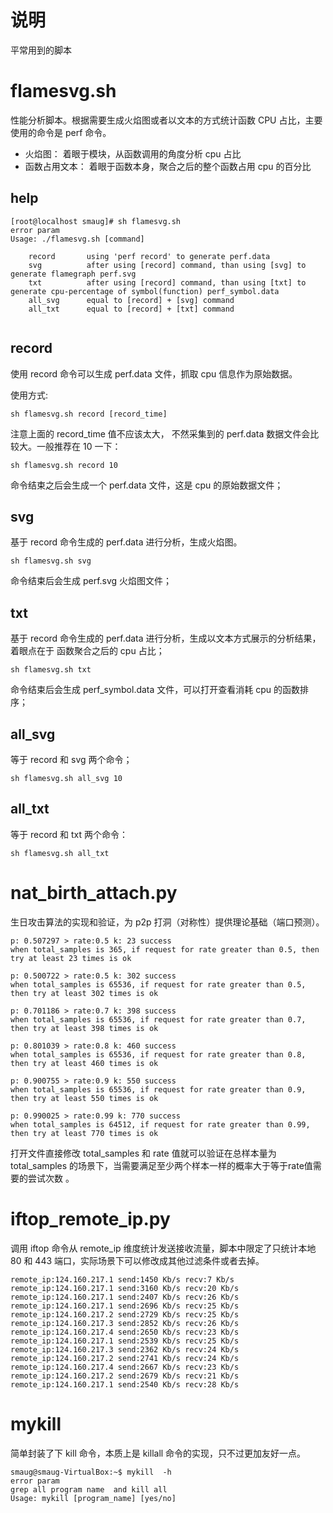# 说明
平常用到的脚本


# flamesvg.sh
性能分析脚本。根据需要生成火焰图或者以文本的方式统计函数 CPU 占比，主要使用的命令是 perf 命令。

+ 火焰图： 着眼于模块，从函数调用的角度分析 cpu 占比
+ 函数占用文本：  着眼于函数本身，聚合之后的整个函数占用 cpu 的百分比


## help
 ```
 [root@localhost smaug]# sh flamesvg.sh 
error param
Usage: ./flamesvg.sh [command]

     record       using 'perf record' to generate perf.data
     svg          after using [record] command, than using [svg] to generate flamegraph perf.svg
     txt          after using [record] command, than using [txt] to generate cpu-percentage of symbol(function) perf_symbol.data
     all_svg      equal to [record] + [svg] command
     all_txt      equal to [record] + [txt] command
  
 ```

## record
使用 record 命令可以生成 perf.data 文件，抓取 cpu 信息作为原始数据。

使用方式:

```
sh flamesvg.sh record [record_time]
```
注意上面的 record_time 值不应该太大， 不然采集到的 perf.data 数据文件会比较大。一般推荐在 10 一下：

```
sh flamesvg.sh record 10
```

命令结束之后会生成一个 perf.data 文件，这是 cpu 的原始数据文件；

## svg
基于 record 命令生成的 perf.data 进行分析，生成火焰图。

```
sh flamesvg.sh svg
```
命令结束后会生成 perf.svg 火焰图文件；

## txt
基于 record 命令生成的 perf.data 进行分析，生成以文本方式展示的分析结果，着眼点在于 函数聚合之后的 cpu 占比；

```
sh flamesvg.sh txt
```
命令结束后会生成 perf_symbol.data 文件，可以打开查看消耗 cpu 的函数排序；

## all_svg

等于 record 和 svg 两个命令；

```
sh flamesvg.sh all_svg 10
```

## all_txt
等于 record 和 txt 两个命令：

```
sh flamesvg.sh all_txt
```


# nat_birth_attach.py
生日攻击算法的实现和验证，为 p2p 打洞（对称性）提供理论基础（端口预测）。

```
p: 0.507297 > rate:0.5 k: 23 success
when total_samples is 365, if request for rate greater than 0.5, then try at least 23 times is ok

p: 0.500722 > rate:0.5 k: 302 success
when total_samples is 65536, if request for rate greater than 0.5, then try at least 302 times is ok

p: 0.701186 > rate:0.7 k: 398 success
when total_samples is 65536, if request for rate greater than 0.7, then try at least 398 times is ok

p: 0.801039 > rate:0.8 k: 460 success
when total_samples is 65536, if request for rate greater than 0.8, then try at least 460 times is ok

p: 0.900755 > rate:0.9 k: 550 success
when total_samples is 65536, if request for rate greater than 0.9, then try at least 550 times is ok

p: 0.990025 > rate:0.99 k: 770 success
when total_samples is 64512, if request for rate greater than 0.99, then try at least 770 times is ok
```


打开文件直接修改 total_samples 和 rate 值就可以验证在总样本量为  total_samples 的场景下，当需要满足至少两个样本一样的概率大于等于rate值需要的尝试次数
。


# iftop_remote_ip.py
调用 iftop 命令从 remote_ip 维度统计发送接收流量，脚本中限定了只统计本地 80 和 443 端口，实际场景下可以修改成其他过滤条件或者去掉。

```
remote_ip:124.160.217.1 send:1450 Kb/s recv:7 Kb/s
remote_ip:124.160.217.1 send:3160 Kb/s recv:20 Kb/s
remote_ip:124.160.217.1 send:2407 Kb/s recv:26 Kb/s
remote_ip:124.160.217.1 send:2696 Kb/s recv:25 Kb/s
remote_ip:124.160.217.2 send:2729 Kb/s recv:25 Kb/s
remote_ip:124.160.217.3 send:2852 Kb/s recv:26 Kb/s
remote_ip:124.160.217.4 send:2650 Kb/s recv:23 Kb/s
remote_ip:124.160.217.1 send:2539 Kb/s recv:25 Kb/s
remote_ip:124.160.217.3 send:2362 Kb/s recv:24 Kb/s
remote_ip:124.160.217.2 send:2741 Kb/s recv:24 Kb/s
remote_ip:124.160.217.4 send:2667 Kb/s recv:23 Kb/s
remote_ip:124.160.217.2 send:2679 Kb/s recv:21 Kb/s
remote_ip:124.160.217.1 send:2540 Kb/s recv:28 Kb/s
```


# mykill
简单封装了下 kill 命令，本质上是 killall 命令的实现，只不过更加友好一点。

```
smaug@smaug-VirtualBox:~$ mykill  -h
error param
grep all program name  and kill all
Usage: mykill [program_name] [yes/no]
```
